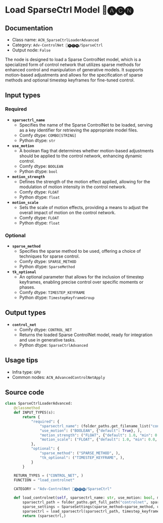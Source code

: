 # Load SparseCtrl Model 🛂🅐🅒🅝
## Documentation
- Class name: `ACN_SparseCtrlLoaderAdvanced`
- Category: `Adv-ControlNet 🛂🅐🅒🅝/SparseCtrl`
- Output node: `False`

The node is designed to load a Sparse ControlNet model, which is a specialized form of control network that utilizes sparse methods for enhanced control and manipulation of generative models. It supports motion-based adjustments and allows for the specification of sparse methods and optional timestep keyframes for fine-tuned control.
## Input types
### Required
- **`sparsectrl_name`**
    - Specifies the name of the Sparse ControlNet to be loaded, serving as a key identifier for retrieving the appropriate model files.
    - Comfy dtype: `COMBO[STRING]`
    - Python dtype: `str`
- **`use_motion`**
    - A boolean flag that determines whether motion-based adjustments should be applied to the control network, enhancing dynamic control.
    - Comfy dtype: `BOOLEAN`
    - Python dtype: `bool`
- **`motion_strength`**
    - Defines the strength of the motion effect applied, allowing for the modulation of motion intensity in the control network.
    - Comfy dtype: `FLOAT`
    - Python dtype: `float`
- **`motion_scale`**
    - Sets the scale of motion effects, providing a means to adjust the overall impact of motion on the control network.
    - Comfy dtype: `FLOAT`
    - Python dtype: `float`
### Optional
- **`sparse_method`**
    - Specifies the sparse method to be used, offering a choice of techniques for sparse control.
    - Comfy dtype: `SPARSE_METHOD`
    - Python dtype: `SparseMethod`
- **`tk_optional`**
    - An optional parameter that allows for the inclusion of timestep keyframes, enabling precise control over specific moments or phases.
    - Comfy dtype: `TIMESTEP_KEYFRAME`
    - Python dtype: `TimestepKeyframeGroup`
## Output types
- **`control_net`**
    - Comfy dtype: `CONTROL_NET`
    - Returns the loaded Sparse ControlNet model, ready for integration and use in generative tasks.
    - Python dtype: `SparseCtrlAdvanced`
## Usage tips
- Infra type: `GPU`
- Common nodes: `ACN_AdvancedControlNetApply`


## Source code
```python
class SparseCtrlLoaderAdvanced:
    @classmethod
    def INPUT_TYPES(s):
        return {
            "required": {
                "sparsectrl_name": (folder_paths.get_filename_list("controlnet"), ),
                "use_motion": ("BOOLEAN", {"default": True}, ),
                "motion_strength": ("FLOAT", {"default": 1.0, "min": 0.0, "max": 10.0, "step": 0.001}, ),
                "motion_scale": ("FLOAT", {"default": 1.0, "min": 0.0, "max": 10.0, "step": 0.001}, ),
            },
            "optional": {
                "sparse_method": ("SPARSE_METHOD", ),
                "tk_optional": ("TIMESTEP_KEYFRAME", ),
            }
        }
    
    RETURN_TYPES = ("CONTROL_NET", )
    FUNCTION = "load_controlnet"

    CATEGORY = "Adv-ControlNet 🛂🅐🅒🅝/SparseCtrl"

    def load_controlnet(self, sparsectrl_name: str, use_motion: bool, motion_strength: float, motion_scale: float, sparse_method: SparseMethod=SparseSpreadMethod(), tk_optional: TimestepKeyframeGroup=None):
        sparsectrl_path = folder_paths.get_full_path("controlnet", sparsectrl_name)
        sparse_settings = SparseSettings(sparse_method=sparse_method, use_motion=use_motion, motion_strength=motion_strength, motion_scale=motion_scale)
        sparsectrl = load_sparsectrl(sparsectrl_path, timestep_keyframe=tk_optional, sparse_settings=sparse_settings)
        return (sparsectrl,)

```

